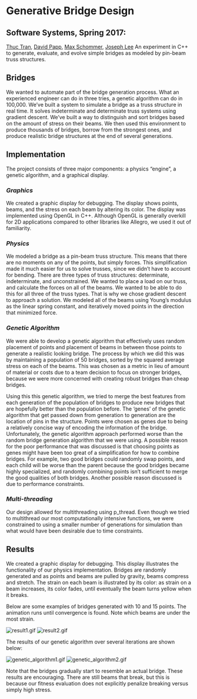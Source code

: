 # Generative Bridge Design
## Software Systems, Spring 2017:
[Thuc Tran](https://github.com/thuctran289), [David Papp](https://github.com/davpapp), [Max Schommer](https://github.com/maxschommer), [Joseph Lee](https://github.com/JosephLee19)
An experiment in C++ to generate, evaluate, and evolve simple bridges as modeled by pin-beam truss structures.


## Bridges
We wanted to automate part of the bridge generation process. What an experienced engineer can do in three tries, a genetic algorithm can do in 100,000. We’ve built a system to simulate a bridge as a truss structure in real time. It solves indeterminate and determinate truss systems using gradient descent. We’ve built a way to distinguish and sort bridges based on the amount of stress on their beams. We then used this environment to produce thousands of bridges, borrow from the strongest ones, and produce realistic bridge structures at the end of several generations.

## Implementation
The project consists of three major components: a physics “engine”, a genetic algorithm, and a graphical display.

### _Graphics_
We created a graphic display for debugging. The display shows points, beams, and the stress on each beam by altering its color. The display was implemented using OpenGL in C++. Although OpenGL is generally overkill for 2D applications compared to other libraries like Allegro, we used it out of familiarity.

### _Physics_
We modeled a bridge as a pin-beam truss structure. This means that there are no moments on any of the points, but simply forces. This simplification made it much easier for us to solve trusses, since we didn’t have to account for bending. There are three types of truss structures: determinate, indeterminate, and unconstrained. We wanted to place a load on our truss, and calculate the forces on all of the beams. We wanted to be able to do this for all three of the truss types. That is why we chose gradient descent to approach a solution. We modeled all of the beams using Young’s modulus as the linear spring constant, and iteratively moved points in the direction that minimized force. 

### _Genetic Algorithm_
We were able to develop a genetic algorithm that effectively uses random placement of points and placement of beams in between those points to generate a realistic looking bridge. The process by which we did this was by maintaining a population of 50 bridges, sorted by the squared average stress on each of the beams. This was chosen as a metric in lieu of amount of material or costs due to a team decision to focus on stronger bridges, because we were more concerned with creating robust bridges than cheap bridges.
 
Using this this genetic algorithm, we tried to merge the best features from each generation of the population of bridges to produce new bridges that are hopefully better than the population before. The ‘genes’ of the genetic algorithm that get passed down from generation to generation are the location of pins in the structure. Points were chosen as genes due to being a relatively concise way of encoding the information of the bridge. Unfortunately, the genetic algorithm approach performed worse than the random bridge generation algorithm that we were using. A possible reason for the poor performance that was discussed is that choosing points as genes might have been too great of a simplification for how to combine bridges. For example, two good bridges could randomly swap points, and each child will be worse than the parent because the good bridges became highly specialized, and randomly combining points isn’t sufficient to merge the good qualities of both bridges. Another possible reason discussed is due to performance constraints.

### _Multi-threading_
Our design allowed for multithreading using p_thread. Even though we tried to multithread our most computationally intensive functions, we were constrained to using a smaller number of generations for simulation than what would have been desirable due to time constraints. 


## Results
We created a graphic display for debugging. This display illustrates the functionality of our physics implementation. Bridges are randomly generated and as points and beams are pulled by gravity, beams compress and stretch. The strain on each beam is illustrated by its color: as strain on a beam increases, its color fades, until eventually the beam turns yellow when it breaks.

Below are some examples of bridges generated with 10 and 15 points. The animation runs until convergence is found. Note which beams are under the most strain. 

![result1.gif](reports/resources/demo1.gif)
![result2.gif](reports/resources/demo2.gif)


The results of our genetic algorithm over several iterations are shown below:

![genetic_algorithm1.gif](reports/resources/evolve1.gif)
![genetic_algorithm2.gif](reports/resources/evolve2.gif)

Note that the bridges gradually start to resemble an actual bridge. These results are encouraging. There are still beams that break, but this is because our fitness evaluation does not explicitly penalize breaking versus simply high stress.
